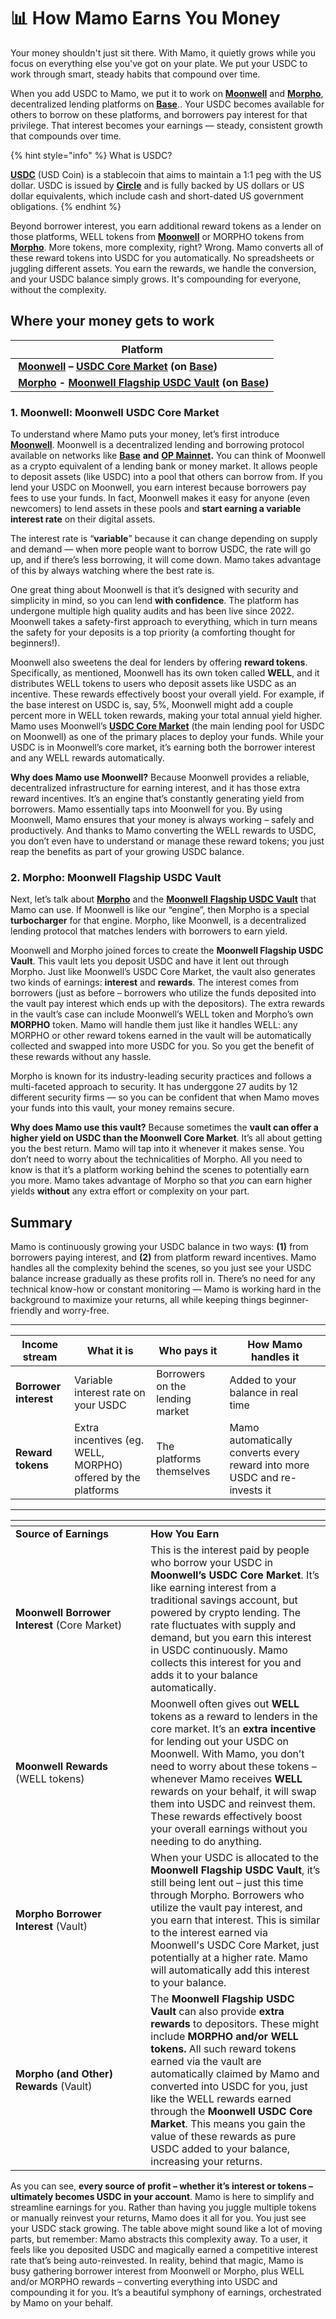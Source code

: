 # 📊 How Mamo Earns You Money

Your money shouldn't just sit there. With Mamo, it quietly grows while you focus on everything else you've got on your plate. We put your USDC to work through smart, steady habits that compound over time.

When you add USDC to Mamo, we put it to work on [**Moonwell**](https://moonwell.fi/) and [**Morpho**](https://morpho.org/), decentralized lending platforms on [**Base**](https://www.base.org/).. Your USDC becomes available for others to borrow on these platforms, and borrowers pay interest for that privilege. That interest becomes your earnings — steady, consistent growth that compounds over time.

{% hint style="info" %}
What is USDC?

[**USDC**](https://www.circle.com/usdc) (USD Coin) is a stablecoin that aims to maintain a 1:1 peg with the US dollar. USDC is issued by [**Circle**](https://www.circle.com/usdc) and is fully backed by US dollars or US dollar equivalents, which include cash and short-dated US government obligations.
{% endhint %}

Beyond borrower interest, you earn additional reward tokens as a lender on those platforms, WELL tokens from [**Moonwell**](https://moonwell.fi/) or MORPHO tokens from [**Morpho**](https://morpho.org/). More tokens, more complexity, right? Wrong. Mamo converts all of these reward tokens into USDC for you automatically. No spreadsheets or juggling different assets. You earn the rewards, we handle the conversion, and your USDC balance simply grows. It's compounding for everyone, without the complexity.

## Where your money gets to work

| Platform                                                                                                                                                                                                                                       |
| ---------------------------------------------------------------------------------------------------------------------------------------------------------------------------------------------------------------------------------------------- |
| <img src="../.gitbook/assets/image.png" alt="" data-size="line"> [**Moonwell**](https://moonwell.fi/) **–** [**USDC Core Market**](https://moonwell.fi/markets/supply/base/usdc) **(on** [**Base**](https://www.base.org/)**)**                |
| <img src="../.gitbook/assets/image (1).png" alt="" data-size="line"> [**Morpho**](https://morpho.org/) **-** [**Moonwell Flagship USDC Vault**](https://moonwell.fi/vaults/deposit/base/mwusdc) **(on** [**Base**](https://www.base.org/)**)** |

### 1. Moonwell: Moonwell USDC Core Market

To understand where Mamo puts your money, let’s first introduce [**Moonwell**](https://moonwell.fi/). Moonwell is a decentralized lending and borrowing protocol available on networks like [**Base**](https://www.base.org/) **and** [**OP Mainnet**](https://www.optimism.io/)**.** You can think of Moonwell as a crypto equivalent of a lending bank or money market. It allows people to deposit assets (like USDC) into a pool that others can borrow from. If you lend your USDC on Moonwell, you earn interest because borrowers pay fees to use your funds. In fact, Moonwell makes it easy for anyone (even newcomers) to lend assets in these pools and **start earning a variable interest rate** on their digital assets.

The interest rate is “**variable**” because it can change depending on supply and demand — when more people want to borrow USDC, the rate will go up, and if there’s less borrowing, it will come down. Mamo takes advantage of this by always watching where the best rate is.

One great thing about Moonwell is that it’s designed with security and simplicity in mind, so you can lend **with confidence**. The platform has undergone multiple high quality audits and has been live since 2022. Moonwell takes a safety-first approach to everything, which in turn means the safety for your deposits is a top priority (a comforting thought for beginners!).&#x20;

Moonwell also sweetens the deal for lenders by offering **reward tokens**. Specifically, as mentioned, Moonwell has its own token called **WELL**, and it distributes WELL tokens to users who deposit assets like USDC as an incentive. These rewards effectively boost your overall yield. For example, if the base interest on USDC is, say, 5%, Moonwell might add a couple percent more in WELL token rewards, making your total annual yield higher. Mamo uses Moonwell’s [**USDC Core Market**](https://moonwell.fi/markets/supply/base/usdc) (the main lending pool for USDC on Moonwell) as one of the primary places to deploy your funds. While your USDC is in Moonwell’s core market, it’s earning both the borrower interest and any WELL rewards automatically.

**Why does Mamo use Moonwell?** Because Moonwell provides a reliable, decentralized infrastructure for earning interest, and it has those extra reward incentives. It’s an engine that’s constantly generating yield from borrowers. Mamo essentially taps into Moonwell for you. By using Moonwell, Mamo ensures that your money is always working – safely and productively. And thanks to Mamo converting the WELL rewards to USDC, you don’t even have to understand or manage these reward tokens; you just reap the benefits as part of your growing USDC balance.

### 2. Morpho: Moonwell Flagship USDC Vault

Next, let’s talk about [**Morpho**](https://morpho.org/) and the [**Moonwell** **Flagship USDC Vault**](https://moonwell.fi/vaults/deposit/base/mwusdc) that Mamo can use. If Moonwell is like our “engine”, then Morpho is a special **turbocharger** for that engine. Morpho, like Moonwell, is a decentralized lending protocol that matches lenders with borrowers to earn yield.&#x20;

Moonwell and Morpho joined forces to create the **Moonwell Flagship USDC Vault**. This vault lets you deposit USDC and have it lent out through Morpho. Just like Moonwell’s USDC Core Market, the vault also generates two kinds of earnings: **interest** and **rewards**. The interest comes from borrowers (just as before – borrowers who utilize the funds deposited into the vault pay interest which ends up with the depositors). The extra rewards in the vault’s case can include Moonwell’s WELL token and Morpho’s own **MORPHO** token. Mamo will handle them just like it handles WELL: any MORPHO or other reward tokens earned in the vault will be automatically collected and swapped into more USDC for you. So you get the benefit of these rewards without any hassle.

Morpho is known for its industry-leading security practices and follows a multi-faceted approach to security. It has underggone 27 audits by 12 different security firms — so you can be confident that when Mamo moves your funds into this vault, your money remains secure.

**Why does Mamo use this vault?** Because sometimes the **vault can offer a higher yield on USDC than the Moonwell Core Market**. It’s all about getting you the best return. Mamo will tap into it whenever it makes sense. You don’t need to worry about the technicalities of Morpho. All you need to know is that it’s a platform working behind the scenes to potentially earn you more. Mamo takes advantage of Morpho so that _you_ can earn higher yields **without** any extra effort or complexity on your part.

## Summary

Mamo is continuously growing your USDC balance in two ways: **(1)** from borrowers paying interest, and **(2)** from platform reward incentives. Mamo handles all the complexity behind the scenes, so you just see your USDC balance increase gradually as these profits roll in. There’s no need for any technical know-how or constant monitoring — Mamo is working hard in the background to maximize your returns, all while keeping things beginner-friendly and worry-free.

***

| Income stream         | What it is                                                   | Who pays it                     | How Mamo handles it                                                       |
| --------------------- | ------------------------------------------------------------ | ------------------------------- | ------------------------------------------------------------------------- |
| **Borrower interest** | Variable interest rate on your USDC                          | Borrowers on the lending market | Added to your balance in real time                                        |
| **Reward tokens**     | Extra incentives (eg. WELL, MORPHO) offered by the platforms | The platforms themselves        | Mamo automatically converts every reward into more USDC and re-invests it |

***

<table data-header-hidden><thead><tr><th width="200.328125"></th><th></th></tr></thead><tbody><tr><td><strong>Source of Earnings</strong></td><td><strong>How You Earn</strong></td></tr><tr><td><strong>Moonwell Borrower Interest</strong> (Core Market)</td><td>This is the interest paid by people who borrow your USDC in <strong>Moonwell’s USDC Core Market</strong>. It’s like earning interest from a traditional savings account, but powered by crypto lending. The rate fluctuates with supply and demand, but you earn this interest in USDC continuously. Mamo collects this interest for you and adds it to your balance automatically.</td></tr><tr><td><strong>Moonwell Rewards</strong> (WELL tokens)</td><td>Moonwell often gives out <strong>WELL</strong> tokens as a reward to lenders in the core market. It’s an <strong>extra incentive</strong> for lending out your USDC on Moonwell. With Mamo, you don’t need to worry about these tokens – whenever Mamo receives <strong>WELL</strong> rewards on your behalf, it will swap them into USDC and reinvest them. These rewards effectively boost your overall earnings without you needing to do anything.</td></tr><tr><td><strong>Morpho Borrower Interest</strong> (Vault)</td><td>When your USDC is allocated to the <strong>Moonwell Flagship USDC Vault</strong>, it’s still being lent out – just this time through Morpho. Borrowers who utilize the vault pay interest, and you earn that interest. This is similar to the interest earned via Moonwell's USDC Core Market, just potentially at a higher rate. Mamo will automatically add this interest to your balance.</td></tr><tr><td><strong>Morpho (and Other) Rewards</strong> (Vault)</td><td>The <strong>Moonwell Flagship USDC Vault</strong> can also provide <strong>extra rewards</strong> to depositors. These might include <strong>MORPHO and/or WELL tokens.</strong> All such reward tokens earned via the vault are automatically claimed by Mamo and converted into USDC for you, just like the WELL rewards earned through the <strong>Moonwell USDC Core Market</strong>. This means you gain the value of these rewards as pure USDC added to your balance, increasing your returns.</td></tr></tbody></table>



As you can see, **every source of profit – whether it’s interest or tokens – ultimately becomes USDC in your account**. Mamo is here to simplify and streamline earnings for you. Rather than having you juggle multiple tokens or manually reinvest your returns, Mamo does it all for you. You just see your USDC stack growing. The table above might sound like a lot of moving parts, but remember: Mamo abstracts this complexity away. To a user, it feels like you deposited USDC and magically earned a competitive interest rate that’s being auto-reinvested. In reality, behind that magic, Mamo is busy gathering borrower interest from Moonwell or Morpho, plus WELL and/or MORPHO rewards – converting everything into USDC and compounding it for you. It’s a beautiful symphony of earnings, orchestrated by Mamo on your behalf.
